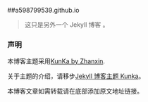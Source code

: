 ##a598799539.github.io

> 这只是另外一个 Jekyll 博客 。

### 声明

本博客主题采用[KunKa by Zhanxin](http://www.zhanxin.info).

关于主题的介绍，请移步[Jekyll 博客主题 Kunka](http://www.zhanxin.info/jekyll/2013-08-11-jekyll-theme-kunka.html)。

本博客文章如需转载请在底部添加原文地址链接。
